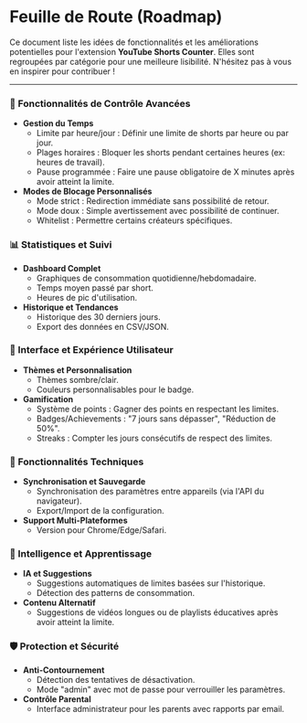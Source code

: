 # Feuille de Route (Roadmap)

Ce document liste les idées de fonctionnalités et les améliorations potentielles pour l'extension **YouTube Shorts Counter**. Elles sont regroupées par catégorie pour une meilleure lisibilité. N'hésitez pas à vous en inspirer pour contribuer !

---

### 🎯 Fonctionnalités de Contrôle Avancées

-   **Gestion du Temps**
    -   Limite par heure/jour : Définir une limite de shorts par heure ou par jour.
    -   Plages horaires : Bloquer les shorts pendant certaines heures (ex: heures de travail).
    -   Pause programmée : Faire une pause obligatoire de X minutes après avoir atteint la limite.
-   **Modes de Blocage Personnalisés**
    -   Mode strict : Redirection immédiate sans possibilité de retour.
    -   Mode doux : Simple avertissement avec possibilité de continuer.
    -   Whitelist : Permettre certains créateurs spécifiques.

### 📊 Statistiques et Suivi

-   **Dashboard Complet**
    -   Graphiques de consommation quotidienne/hebdomadaire.
    -   Temps moyen passé par short.
    -   Heures de pic d'utilisation.
-   **Historique et Tendances**
    -   Historique des 30 derniers jours.
    -   Export des données en CSV/JSON.

### 🎨 Interface et Expérience Utilisateur

-   **Thèmes et Personnalisation**
    -   Thèmes sombre/clair.
    -   Couleurs personnalisables pour le badge.
-   **Gamification**
    -   Système de points : Gagner des points en respectant les limites.
    -   Badges/Achievements : "7 jours sans dépasser", "Réduction de 50%".
    -   Streaks : Compter les jours consécutifs de respect des limites.

### 🔧 Fonctionnalités Techniques

-   **Synchronisation et Sauvegarde**
    -   Synchronisation des paramètres entre appareils (via l'API du navigateur).
    -   Export/Import de la configuration.
-   **Support Multi-Plateformes**
    -   Version pour Chrome/Edge/Safari.

### 🧠 Intelligence et Apprentissage

-   **IA et Suggestions**
    -   Suggestions automatiques de limites basées sur l'historique.
    -   Détection des patterns de consommation.
-   **Contenu Alternatif**
    -   Suggestions de vidéos longues ou de playlists éducatives après avoir atteint la limite.

### 🛡️ Protection et Sécurité

-   **Anti-Contournement**
    -   Détection des tentatives de désactivation.
    -   Mode "admin" avec mot de passe pour verrouiller les paramètres.
-   **Contrôle Parental**
    -   Interface administrateur pour les parents avec rapports par email.
